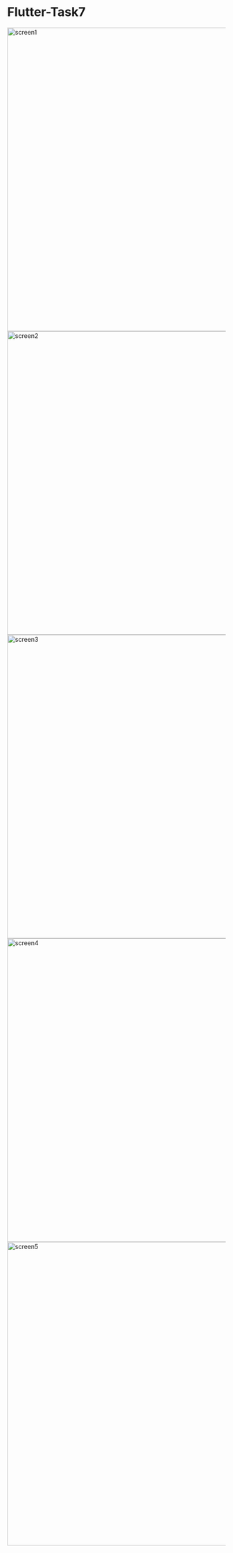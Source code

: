 # Flutter-Task7
<img src="https://user-images.githubusercontent.com/64753049/128787202-efc89d00-7fea-4602-b47a-66b17f4d450d.jpg" alt="screen1"  height="700">
<img src="https://user-images.githubusercontent.com/64753049/128787221-5323eda0-3b87-4e41-b334-9bc602b108cd.jpg" alt="screen2"  height="700">
<img src="https://user-images.githubusercontent.com/64753049/128787230-fbd16993-1554-44db-97a8-bf2ef9b9b448.jpg" alt="screen3"  height="700">
<img src="https://user-images.githubusercontent.com/64753049/128787234-33b53166-164e-40a3-b3b8-0b06d5219639.jpg" alt="screen4"  height="700">
<img src="https://user-images.githubusercontent.com/64753049/128787237-78f94349-037c-4eb8-abcb-12d94812d6a9.jpg" alt="screen5"  height="700">
